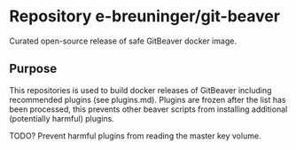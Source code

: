 # Repository e-breuninger/git-beaver

Curated open-source release of safe GitBeaver docker image.

## Purpose

This repositories is used to build docker releases of GitBeaver including recommended plugins (see plugins.md). 
Plugins are frozen after the list has been processed, this prevents other beaver scripts from installing additional
(potentially harmful) plugins.

TODO? Prevent harmful plugins from reading the master key volume.